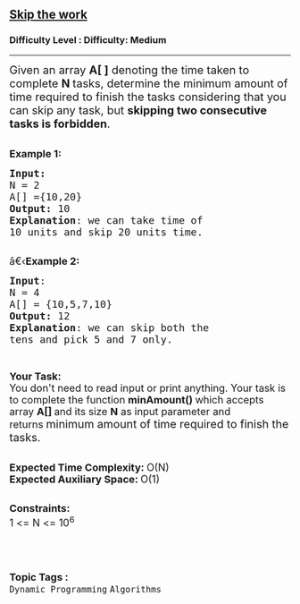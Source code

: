 <h2><a href="https://www.geeksforgeeks.org/problems/skip-the-work5752/1?page=2&category=Dynamic%20Programming&difficulty=Medium&status=unsolved&sortBy=submissions">Skip the work</a></h2><h3>Difficulty Level : Difficulty: Medium</h3><hr><div class="problems_problem_content__Xm_eO"><p><span style="font-size:20px">Given an array <strong>A[ ]</strong> denoting the time taken to complete <strong>N </strong>tasks, determine the minimum amount of time required to finish the tasks considering that you can skip any task, but&nbsp;<strong>skipping two consecutive tasks is forbidden</strong>.</span><br>
&nbsp;</p>

<p><span style="font-size:18px"><strong>Example 1:</strong></span></p>

<pre><span style="font-size:18px"><strong>Input:</strong>
N = 2
A[] ={10,20}
<strong>Output:</strong> 10
<strong>Explanation</strong>: we can take time of
10 units and skip 20 units time.
</span></pre>

<p><br>
<span style="font-size:18px">â€‹<strong>Example 2:</strong></span></p>

<pre><span style="font-size:18px"><strong>Input</strong>:
N = 4
A[] = {10,5,7,10}
<strong>Output:</strong> 12
<strong>Explanation</strong>: we can skip both the
tens and pick 5 and 7 only.</span>
</pre>

<p>&nbsp;</p>

<p><span style="font-size:18px"><strong>Your Task:</strong><br>
You don't need to read input or print anything. Your task is to complete the function&nbsp;<strong>minAmount()&nbsp;</strong>which accepts array <strong>A[]&nbsp;</strong>and its size&nbsp;<strong>N</strong>&nbsp;as input parameter and returns&nbsp;</span><span style="font-size:20px">minimum amount of time required to finish the tasks.</span></p>

<p><br>
<span style="font-size:18px"><strong>Expected Time Complexity:&nbsp;</strong>O(N)<br>
<strong>Expected Auxiliary Space:&nbsp;</strong>O(1)</span></p>

<p><br>
<span style="font-size:18px"><strong>Constraints:</strong><br>
1 &lt;= N&nbsp;&lt;= 10<sup>6</sup></span></p>

<p>&nbsp;</p>
</div><br><p><span style=font-size:18px><strong>Topic Tags : </strong><br><code>Dynamic Programming</code>&nbsp;<code>Algorithms</code>&nbsp;